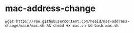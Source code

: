 # mac-address-change



```
wget https://raw.githubusercontent.com/heaid/mac-address-change/main/mac.sh && chmod +x mac.sh && bash mac.sh

```
